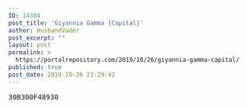 ```yaml
---
ID: 14384
post_title: 'Giyannia Gamma {Capital}'
author: HusbandVader
post_excerpt: ""
layout: post
permalink: >
  https://portalrepository.com/2019/10/26/giyannia-gamma-capital/
published: true
post_date: 2019-10-26 21:29:42
---
```

<pre>30B300F48930</pre>